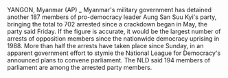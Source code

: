 YANGON, Myanmar (AP) _ Myanmar's military government has detained another 187 members of pro-democracy leader Aung San Suu Kyi's party, bringing the total to 702 arrested since a crackdown began in May, the party said Friday.
If the figure is accurate, it would be the largest number of arrests of opposition members since the nationwide democracy uprising in 1988.
More than half the arrests have taken place since Sunday, in an apparent government effort to stymie the National League for Democracy's announced plans to convene parliament.
The NLD said 194 members of parliament are among the arrested party members.
